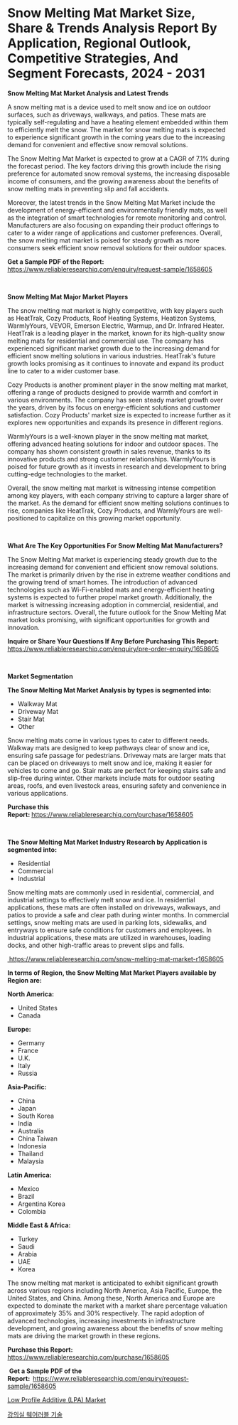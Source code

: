 <p><h1>Snow Melting Mat Market Size, Share & Trends Analysis Report By Application, Regional Outlook, Competitive Strategies, And Segment Forecasts, 2024 - 2031</h1></p><p><strong>Snow Melting Mat Market Analysis and Latest Trends</strong></p>
<p><p>A snow melting mat is a device used to melt snow and ice on outdoor surfaces, such as driveways, walkways, and patios. These mats are typically self-regulating and have a heating element embedded within them to efficiently melt the snow. The market for snow melting mats is expected to experience significant growth in the coming years due to the increasing demand for convenient and effective snow removal solutions.</p><p>The Snow Melting Mat Market is expected to grow at a CAGR of 7.1% during the forecast period. The key factors driving this growth include the rising preference for automated snow removal systems, the increasing disposable income of consumers, and the growing awareness about the benefits of snow melting mats in preventing slip and fall accidents.</p><p>Moreover, the latest trends in the Snow Melting Mat Market include the development of energy-efficient and environmentally friendly mats, as well as the integration of smart technologies for remote monitoring and control. Manufacturers are also focusing on expanding their product offerings to cater to a wider range of applications and customer preferences. Overall, the snow melting mat market is poised for steady growth as more consumers seek efficient snow removal solutions for their outdoor spaces.</p></p>
<p><strong>Get a Sample PDF of the Report:&nbsp;</strong> <a href="https://www.reliableresearchiq.com/enquiry/request-sample/1658605">https://www.reliableresearchiq.com/enquiry/request-sample/1658605</a></p>
<p>&nbsp;</p>
<p><strong>Snow Melting Mat Major Market Players</strong></p>
<p><p>The snow melting mat market is highly competitive, with key players such as HeatTrak, Cozy Products, Roof Heating Systems, Heatizon Systems, WarmlyYours, VEVOR, Emerson Electric, Warmup, and Dr. Infrared Heater. HeatTrak is a leading player in the market, known for its high-quality snow melting mats for residential and commercial use. The company has experienced significant market growth due to the increasing demand for efficient snow melting solutions in various industries. HeatTrak's future growth looks promising as it continues to innovate and expand its product line to cater to a wider customer base.</p><p>Cozy Products is another prominent player in the snow melting mat market, offering a range of products designed to provide warmth and comfort in various environments. The company has seen steady market growth over the years, driven by its focus on energy-efficient solutions and customer satisfaction. Cozy Products' market size is expected to increase further as it explores new opportunities and expands its presence in different regions.</p><p>WarmlyYours is a well-known player in the snow melting mat market, offering advanced heating solutions for indoor and outdoor spaces. The company has shown consistent growth in sales revenue, thanks to its innovative products and strong customer relationships. WarmlyYours is poised for future growth as it invests in research and development to bring cutting-edge technologies to the market.</p><p>Overall, the snow melting mat market is witnessing intense competition among key players, with each company striving to capture a larger share of the market. As the demand for efficient snow melting solutions continues to rise, companies like HeatTrak, Cozy Products, and WarmlyYours are well-positioned to capitalize on this growing market opportunity.</p></p>
<p>&nbsp;</p>
<p><strong>What Are The Key Opportunities For Snow Melting Mat Manufacturers?</strong></p>
<p><p>The Snow Melting Mat market is experiencing steady growth due to the increasing demand for convenient and efficient snow removal solutions. The market is primarily driven by the rise in extreme weather conditions and the growing trend of smart homes. The introduction of advanced technologies such as Wi-Fi-enabled mats and energy-efficient heating systems is expected to further propel market growth. Additionally, the market is witnessing increasing adoption in commercial, residential, and infrastructure sectors. Overall, the future outlook for the Snow Melting Mat market looks promising, with significant opportunities for growth and innovation.</p></p>
<p><strong>Inquire or Share Your Questions If Any Before Purchasing This Report:</strong> <a href="https://www.reliableresearchiq.com/enquiry/pre-order-enquiry/1658605">https://www.reliableresearchiq.com/enquiry/pre-order-enquiry/1658605</a></p>
<p>&nbsp;</p>
<p><strong>Market Segmentation</strong></p>
<p><strong>The Snow Melting Mat Market Analysis by types is segmented into:</strong></p>
<p><ul><li>Walkway Mat</li><li>Driveway Mat</li><li>Stair Mat</li><li>Other</li></ul></p>
<p><p>Snow melting mats come in various types to cater to different needs. Walkway mats are designed to keep pathways clear of snow and ice, ensuring safe passage for pedestrians. Driveway mats are larger mats that can be placed on driveways to melt snow and ice, making it easier for vehicles to come and go. Stair mats are perfect for keeping stairs safe and slip-free during winter. Other markets include mats for outdoor seating areas, roofs, and even livestock areas, ensuring safety and convenience in various applications.</p></p>
<p><strong>Purchase this Report:&nbsp;</strong><a href="https://www.reliableresearchiq.com/purchase/1658605">https://www.reliableresearchiq.com/purchase/1658605</a></p>
<p>&nbsp;</p>
<p><strong>The Snow Melting Mat Market Industry Research by Application is segmented into:</strong></p>
<p><ul><li>Residential</li><li>Commercial</li><li>Industrial</li></ul></p>
<p><p>Snow melting mats are commonly used in residential, commercial, and industrial settings to effectively melt snow and ice. In residential applications, these mats are often installed on driveways, walkways, and patios to provide a safe and clear path during winter months. In commercial settings, snow melting mats are used in parking lots, sidewalks, and entryways to ensure safe conditions for customers and employees. In industrial applications, these mats are utilized in warehouses, loading docks, and other high-traffic areas to prevent slips and falls.</p></p>
<p><a href="https://www.reliableresearchiq.com/snow-melting-mat-market-r1658605">&nbsp;https://www.reliableresearchiq.com/snow-melting-mat-market-r1658605</a></p>
<p><strong>In terms of Region, the Snow Melting Mat Market Players available by Region are:</strong></p>
<p>
    <p> <strong> North America: </strong>
        <ul>
            <li>United States</li>
            <li>Canada</li>
        </ul>
        </p> 
    <p> <strong> Europe: </strong>
        <ul>
            <li>Germany</li>
            <li>France</li>
            <li>U.K.</li>
            <li>Italy</li>
            <li>Russia</li>
        </ul>
        </p> 
    <p> <strong> Asia-Pacific: </strong>
        <ul>
            <li>China</li>
            <li>Japan</li>
            <li>South Korea</li>
            <li>India</li>
            <li>Australia</li>
            <li>China Taiwan</li>
            <li>Indonesia</li>
            <li>Thailand</li>
            <li>Malaysia</li>
        </ul>
        </p> 
    <p> <strong> Latin America: </strong>
        <ul>
            <li>Mexico</li>
            <li>Brazil</li>
            <li>Argentina Korea</li>
            <li>Colombia</li>
        </ul>
        </p> 
    <p> <strong> Middle East & Africa: </strong>
        <ul>
            <li>Turkey</li>
            <li>Saudi</li>
            <li>Arabia</li>
            <li>UAE</li>
            <li>Korea</li>
        </ul>
    </p>
    </p>
<p><p>The snow melting mat market is anticipated to exhibit significant growth across various regions including North America, Asia Pacific, Europe, the United States, and China. Among these, North America and Europe are expected to dominate the market with a market share percentage valuation of approximately 35% and 30% respectively. The rapid adoption of advanced technologies, increasing investments in infrastructure development, and growing awareness about the benefits of snow melting mats are driving the market growth in these regions.</p></p>
<p><strong>Purchase this Report: </strong><a href="https://www.reliableresearchiq.com/purchase/1658605">https://www.reliableresearchiq.com/purchase/1658605</a></p>
<p>&nbsp;<strong>Get a Sample PDF of the Report:&nbsp;&nbsp;</strong><a href="https://www.reliableresearchiq.com/enquiry/request-sample/1658605">https://www.reliableresearchiq.com/enquiry/request-sample/1658605</a></p>
<p><strong></strong></p>
<p><p><a href="https://github.com/sifatuddin25/Market-Research-Report-List-1/blob/main/low-profile-additive-lpa-market.md">Low Profile Additive (LPA) Market</a></p><p><a href="https://github.com/vss5505pa7z1p/Market-Research-Report-List-3/blob/main/717924310893.md">강의실 웨어러블 기술</a></p></p>